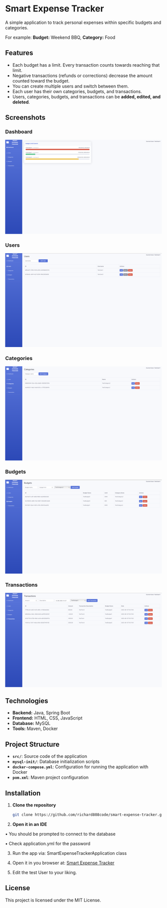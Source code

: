 # Smart Expense Tracker

A simple application to track personal expenses within specific budgets and categories.  

For example: **Budget:** Weekend BBQ, **Category:** Food

## Features

- Each budget has a limit. Every transaction counts towards reaching that limit.
- Negative transactions (refunds or corrections) decrease the amount counted toward the budget.
- You can create multiple users and switch between them.
- Each user has their own categories, budgets, and transactions.
- Users, categories, budgets, and transactions can be **added, edited, and deleted**.

## Screenshots

### Dashboard
![Dashboard](screenshots/dashboard.png)

### Users
![Users](screenshots/users.png)

### Categories
![Categories](screenshots/categories.png)

### Budgets
![Budgets](screenshots/budgets.png)

### Transactions
![Transactions](screenshots/transactions.png)

## Technologies

- **Backend:** Java, Spring Boot
- **Frontend:** HTML, CSS, JavaScript
- **Database:** MySQL
- **Tools:** Maven, Docker

## Project Structure

- **`src/`**: Source code of the application
- **`mysql-init/`**: Database initialization scripts
- **`docker-compose.yml`**: Configuration for running the application with Docker
- **`pom.xml`**: Maven project configuration

## Installation

1. **Clone the repository**
   ```bash
   git clone https://github.com/richard808code/smart-expense-tracker.git
   
2.	**Open it in an IDE**

   •	You should be prompted to connect to the database

   •	Check application.yml for the password
   
3. Run the app via:
   SmartExpenseTrackerApplication class


4. Open it in you browser at:
   [Smart Expense Tracker](http://localhost:63342/smart-expense-tracker/static/startbootstrap-sb-admin-2-gh-pages/index.html?_ijt=64um946662jl3tu6mc1rgrmlb6&_ij_reload=RELOAD_ON_SAVE)


5. Edit the test User to your liking.

## License

This project is licensed under the MIT License.